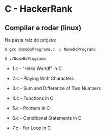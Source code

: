 # C - HackerRank

## Compilar e rodar (linux)

Na pasta raíz do projeto:

```bash
$ gcc NomeDoPrograma.c -o NomeDoPrograma

$ ./NomeDoPrograma
```

- 1.c - "Hello World!" in C

- 2.c - Playing With Characters

- 3.c - Sum and Difference of Two Numbers

- 4.c - Functions in C

- 5.c - Pointers in C

- 6.c - Conditional Statements in C

- 7.c - For Loop in C